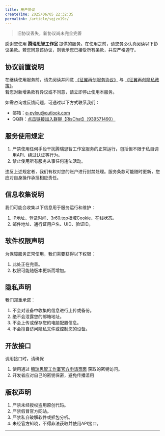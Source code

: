 ```yaml
---
title: 用户协议
createTime: 2025/06/05 22:32:35
permalink: /article/sqjzx19c/
---
```


> 旧协议丢失，新协议尚未完全完善

感谢您使用 **腾瑞思智工作室** 提供的服务。在使用之前，请您务必认真阅读以下协议条款。若您同意该协议，则表示您已接受所有条款，并应严格遵守。

## 协议前置说明

在继续使用服务前，请先阅读并同意 [《征翼再创服务协议》](https://www.wingahead.com/contract) 与 [《征翼再创隐私政策》](https://www.wingahead.com/privacy-policy)。  
若您对新增条款有异议或不同意，请立即停止使用本服务。

如需咨询或反馈问题，可通过以下方式联系我们：
- 邮箱：[e-pylxu@outlook.com](mailto:wokucf@163.com)
- QQ群：[点击链接加入群聊【RisChat】（939571490）](https://qm.qq.com/q/xz86rosWR2)

## 服务使用规定 

1. 严禁使用任何手段干扰腾瑞思智工作室服务的正常运行，包括但不限于私自调用API、绕过认证等行为。
2. 禁止使用所有服务从事任何违法活动。

违反上述规定者，我们有权对您的账户进行封禁处理。服务条款可能随时更新，您应对自身操作承担相应责任。

## 信息收集说明 

我们可能会收集以下信息用于服务运行和维护：
1. IP地址、登录时间、3r60.top根域Cookie、在线状态。
2. 邮件地址、通行证用户名、UID、验证ID。

## 软件权限声明 

为保障服务正常使用，我们需要获得以下权限：
1. 此处正在完善。
2. 权限可能随版本更新而增加。


## 隐私声明 

我们郑重承诺：
1. 不会对设备中收集的信息进行上传或备份。
2. 绝不会泄露您的邮箱地址。
3. 不会上传或保存您的电脑配置信息。
4. 不会擅自访问隐私文件或控制您的设备。

## 开放接口

调用接口时，请确保
1. 使用通过 [腾瑞思智工作室官方申请页面](https://user.3r60.top/dev) 获取的密钥访问。
2. 开发者应对自己的密钥保密，避免传播滥用

## 版权声明

1. 严禁未经授权盗用原创代码。
2. 严禁假冒官方网站。
3. 严禁私自破解软件或抓包分析。
4. 未经官方知晓，不得非法获取并使用API接口。

---
